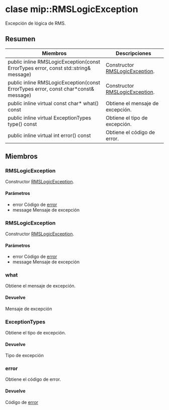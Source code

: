 # <a name="class-miprmslogicexception"></a>clase mip::RMSLogicException 
Excepción de lógica de RMS.
  
## <a name="summary"></a>Resumen
 Miembros                        | Descripciones                                
--------------------------------|---------------------------------------------
public inline RMSLogicException(const ErrorTypes error, const std::string& message)  |  Constructor [RMSLogicException](#classmip_1_1_r_m_s_logic_exception).
public inline RMSLogicException(const ErrorTypes error, const char*const& message)  |  Constructor [RMSLogicException](#classmip_1_1_r_m_s_logic_exception).
public inline virtual const char* what() const  |  Obtiene el mensaje de excepción.
public inline virtual ExceptionTypes type() const  |  Obtiene el tipo de excepción.
public inline virtual int error() const  |  Obtiene el código de error.
  
## <a name="members"></a>Miembros
  
### <a name="rmslogicexception"></a>RMSLogicException
Constructor [RMSLogicException](#classmip_1_1_r_m_s_logic_exception).
  
#### <a name="parameters"></a>Parámetros
* error Código de [error](#classmip_1_1_error) 
* message Mensaje de excepción
  
### <a name="rmslogicexception"></a>RMSLogicException
Constructor [RMSLogicException](#classmip_1_1_r_m_s_logic_exception).
  
#### <a name="parameters"></a>Parámetros
* error Código de [error](#classmip_1_1_error) 
* message Mensaje de excepción
  
### <a name="what"></a>what
Obtiene el mensaje de excepción.
  
#### <a name="returns"></a>Devuelve
Mensaje de excepción
  
### <a name="exceptiontypes"></a>ExceptionTypes
Obtiene el tipo de excepción.
  
#### <a name="returns"></a>Devuelve
Tipo de excepción
  
### <a name="error"></a>error
Obtiene el código de error.
  
#### <a name="returns"></a>Devuelve
Código de [error](#classmip_1_1_error)